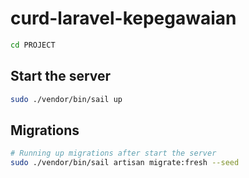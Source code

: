 # curd-laravel-kepegawaian
```sh
cd PROJECT
```
## Start the server
```sh
sudo ./vendor/bin/sail up
```

## Migrations
```sh
# Running up migrations after start the server
sudo ./vendor/bin/sail artisan migrate:fresh --seed
```
